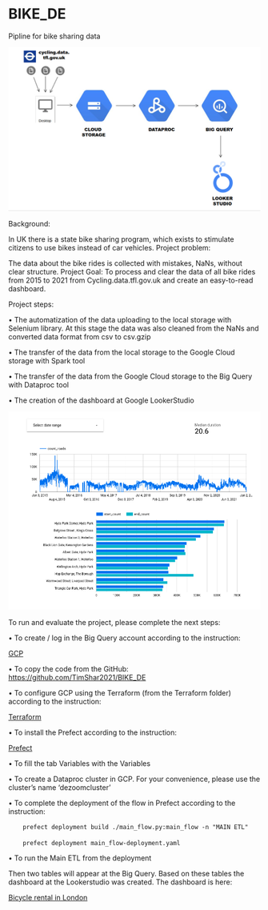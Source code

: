 # BIKE_DE
Pipline for bike sharing data

![DFD](/DFD.png)

Background: 

In UK there is a state bike sharing program, which exists to stimulate citizens to use bikes instead of car vehicles. 
Project problem: 

The data about the bike rides is collected with mistakes, NaNs, without clear structure.
Project Goal: To process and clear the data of all bike rides from 2015 to 2021 from Cycling.data.tfl.gov.uk and create an easy-to-read dashboard.

Project steps:

• The automatization of the data uploading to the local storage with Selenium library. At this stage the data was also cleaned from the NaNs and converted data format from csv to csv.gzip

• The transfer of the data from the local storage to the Google Cloud storage with Spark tool

• The transfer of the data from the Google Cloud storage to the Big Query with Dataproc tool

• The creation of the dashboard at Google LookerStudio 

![Bicycle rental](/bike_rental.png)


To run and evaluate the project, please complete the next steps:

• To create / log in the Big Query account according to the instruction: 

[GCP](https://github.com/DataTalksClub/data-engineering-zoomcamp/blob/main/week_1_basics_n_setup/1_terraform_gcp/2_gcp_overview.md)

• To copy the code from the GitHub: <https://github.com/TimShar2021/BIKE_DE>

• To configure GCP using the Terraform (from the Terraform folder) according to the instruction:

[Terraform](https://github.com/DataTalksClub/data-engineering-zoomcamp/tree/main/week_1_basics_n_setup/1_terraform_gcp/terraform)


• To install the Prefect according to the instruction: 

[Prefect](https://github.com/discdiver/prefect-zoomcamp)

• To fill the tab Variables with the Variables 

• To create a Dataproc cluster in GCP. For your convenience, please use the cluster’s name ‘dezoomcluster’

• To complete the deployment of the flow in Prefect according to the instruction: 


        prefect deployment build ./main_flow.py:main_flow -n "MAIN ETL"

        prefect deployment main_flow-deployment.yaml
        

• To run the Main ETL from the deployment

Then two tables will appear at the Big Query. Based on these tables the dashboard at the Lookerstudio was created. The dashboard is here: 

[Bicycle rental in London](https://lookerstudio.google.com/s/mE1UUVb8oP4)
